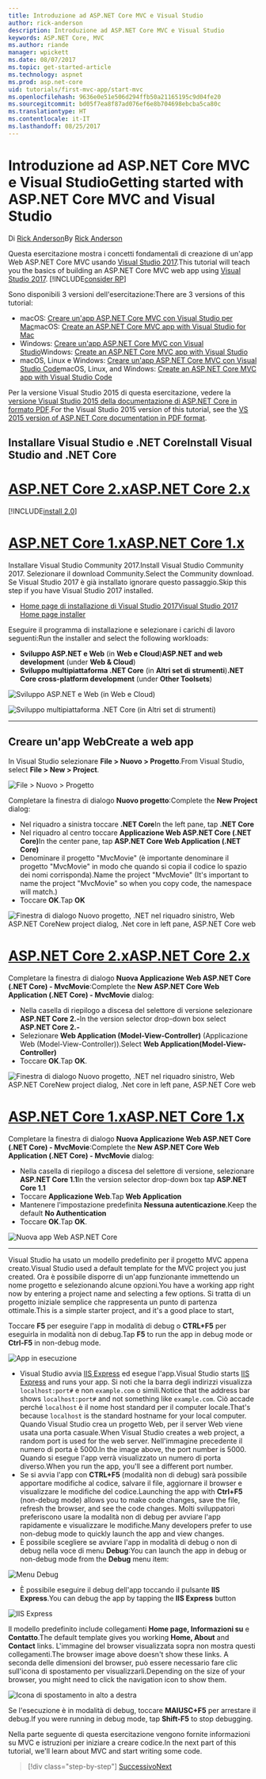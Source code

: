 ```yaml
---
title: Introduzione ad ASP.NET Core MVC e Visual Studio
author: rick-anderson
description: Introduzione ad ASP.NET Core MVC e Visual Studio
keywords: ASP.NET Core, MVC
ms.author: riande
manager: wpickett
ms.date: 08/07/2017
ms.topic: get-started-article
ms.technology: aspnet
ms.prod: asp.net-core
uid: tutorials/first-mvc-app/start-mvc
ms.openlocfilehash: 9636e0e51e506d294ffb50a21165195c9d04fe20
ms.sourcegitcommit: bd05f7ea8f87ad076ef6e8b704698ebcba5ca80c
ms.translationtype: HT
ms.contentlocale: it-IT
ms.lasthandoff: 08/25/2017
---
```

# <a name="getting-started-with-aspnet-core-mvc-and-visual-studio"></a><span data-ttu-id="66431-104">Introduzione ad ASP.NET Core MVC e Visual Studio</span><span class="sxs-lookup"><span data-stu-id="66431-104">Getting started with ASP.NET Core MVC and Visual Studio</span></span>

<span data-ttu-id="66431-105">Di [Rick Anderson](https://twitter.com/RickAndMSFT)</span><span class="sxs-lookup"><span data-stu-id="66431-105">By [Rick Anderson](https://twitter.com/RickAndMSFT)</span></span>

<span data-ttu-id="66431-106">Questa esercitazione mostra i concetti fondamentali di creazione di un'app Web ASP.NET Core MVC usando [Visual Studio 2017](https://www.visualstudio.com/).</span><span class="sxs-lookup"><span data-stu-id="66431-106">This tutorial will teach you the basics of building an ASP.NET Core MVC web app using [Visual Studio 2017](https://www.visualstudio.com/).</span></span> [!INCLUDE[consider RP](../../includes/razor.md)]

<span data-ttu-id="66431-107">Sono disponibili 3 versioni dell'esercitazione:</span><span class="sxs-lookup"><span data-stu-id="66431-107">There are 3 versions of this tutorial:</span></span>

* <span data-ttu-id="66431-108">macOS: [Creare un'app ASP.NET Core MVC con Visual Studio per Mac](xref:tutorials/first-mvc-app-mac/start-mvc)</span><span class="sxs-lookup"><span data-stu-id="66431-108">macOS: [Create an ASP.NET Core MVC app with Visual Studio for Mac](xref:tutorials/first-mvc-app-mac/start-mvc)</span></span>
* <span data-ttu-id="66431-109">Windows: [Creare un'app ASP.NET Core MVC con Visual Studio](xref:tutorials/first-mvc-app/start-mvc)</span><span class="sxs-lookup"><span data-stu-id="66431-109">Windows: [Create an ASP.NET Core MVC app with Visual Studio](xref:tutorials/first-mvc-app/start-mvc)</span></span>
* <span data-ttu-id="66431-110">macOS, Linux e Windows: [Creare un'app ASP.NET Core MVC con Visual Studio Code](xref:tutorials/first-mvc-app-xplat/start-mvc)</span><span class="sxs-lookup"><span data-stu-id="66431-110">macOS, Linux, and Windows: [Create an ASP.NET Core MVC app with Visual Studio Code](xref:tutorials/first-mvc-app-xplat/start-mvc)</span></span>

<span data-ttu-id="66431-111">Per la versione Visual Studio 2015 di questa esercitazione, vedere la [versione Visual Studio 2015 della documentazione di ASP.NET Core in formato PDF](https://github.com/aspnet/Docs/blob/master/aspnetcore/common/_static/aspnet-core-project-json.pdf).</span><span class="sxs-lookup"><span data-stu-id="66431-111">For the Visual Studio 2015 version of this tutorial, see the [VS 2015 version of ASP.NET Core documentation in PDF format](https://github.com/aspnet/Docs/blob/master/aspnetcore/common/_static/aspnet-core-project-json.pdf).</span></span>

## <a name="install-visual-studio-and-net-core"></a><span data-ttu-id="66431-112">Installare Visual Studio e .NET Core</span><span class="sxs-lookup"><span data-stu-id="66431-112">Install Visual Studio and .NET Core</span></span>

# <a name="aspnet-core-2xtabaspnetcore2x"></a>[<span data-ttu-id="66431-113">ASP.NET Core 2.x</span><span class="sxs-lookup"><span data-stu-id="66431-113">ASP.NET Core 2.x</span></span>](#tab/aspnetcore2x)

[!INCLUDE[install 2.0](../../includes/install2.0.md)]

# <a name="aspnet-core-1xtabaspnetcore1x"></a>[<span data-ttu-id="66431-114">ASP.NET Core 1.x</span><span class="sxs-lookup"><span data-stu-id="66431-114">ASP.NET Core 1.x</span></span>](#tab/aspnetcore1x)

<span data-ttu-id="66431-115">Installare Visual Studio Community 2017.</span><span class="sxs-lookup"><span data-stu-id="66431-115">Install Visual Studio Community 2017.</span></span> <span data-ttu-id="66431-116">Selezionare il download Community.</span><span class="sxs-lookup"><span data-stu-id="66431-116">Select the Community download.</span></span> <span data-ttu-id="66431-117">Se Visual Studio 2017 è già installato ignorare questo passaggio.</span><span class="sxs-lookup"><span data-stu-id="66431-117">Skip this step if you have Visual Studio 2017 installed.</span></span>

* [<span data-ttu-id="66431-118">Home page di installazione di Visual Studio 2017</span><span class="sxs-lookup"><span data-stu-id="66431-118">Visual Studio 2017 Home page installer</span></span>](https://www.visualstudio.com/visual-studio-homepage-vs.aspx)

<span data-ttu-id="66431-119">Eseguire il programma di installazione e selezionare i carichi di lavoro seguenti:</span><span class="sxs-lookup"><span data-stu-id="66431-119">Run the installer and select the following workloads:</span></span>

* <span data-ttu-id="66431-120">**Sviluppo ASP.NET e Web** (in **Web e Cloud**)</span><span class="sxs-lookup"><span data-stu-id="66431-120">**ASP.NET and web development** (under **Web & Cloud**)</span></span>
* <span data-ttu-id="66431-121">**Sviluppo multipiattaforma .NET Core** (in **Altri set di strumenti**)</span><span class="sxs-lookup"><span data-stu-id="66431-121">**.NET Core cross-platform development** (under **Other Toolsets**)</span></span>

![**Sviluppo ASP.NET e Web** (in **Web e Cloud**)](start-mvc/_static/web_workload.png)

![**Sviluppo multipiattaforma .NET Core** (in **Altri set di strumenti**)](start-mvc/_static/x_plat_wl.png)

---

## <a name="create-a-web-app"></a><span data-ttu-id="66431-124">Creare un'app Web</span><span class="sxs-lookup"><span data-stu-id="66431-124">Create a web app</span></span>

<span data-ttu-id="66431-125">In Visual Studio selezionare **File > Nuovo > Progetto**.</span><span class="sxs-lookup"><span data-stu-id="66431-125">From Visual Studio, select  **File > New > Project**.</span></span>

![File > Nuovo > Progetto](start-mvc/_static/alt_new_project.png)

<span data-ttu-id="66431-127">Completare la finestra di dialogo **Nuovo progetto**:</span><span class="sxs-lookup"><span data-stu-id="66431-127">Complete the **New Project** dialog:</span></span>

* <span data-ttu-id="66431-128">Nel riquadro a sinistra toccare **.NET Core**</span><span class="sxs-lookup"><span data-stu-id="66431-128">In the left pane, tap **.NET Core**</span></span>
* <span data-ttu-id="66431-129">Nel riquadro al centro toccare **Applicazione Web ASP.NET Core (.NET Core)**</span><span class="sxs-lookup"><span data-stu-id="66431-129">In the center pane, tap **ASP.NET Core Web Application (.NET Core)**</span></span>
* <span data-ttu-id="66431-130">Denominare il progetto "MvcMovie" (è importante denominare il progetto "MvcMovie" in modo che quando si copia il codice lo spazio dei nomi corrisponda).</span><span class="sxs-lookup"><span data-stu-id="66431-130">Name the project "MvcMovie" (It's important to name the project "MvcMovie" so when you copy code, the namespace will match.)</span></span>
* <span data-ttu-id="66431-131">Toccare **OK**.</span><span class="sxs-lookup"><span data-stu-id="66431-131">Tap **OK**</span></span>

![<span data-ttu-id="66431-132">Finestra di dialogo Nuovo progetto, .NET nel riquadro sinistro, Web ASP.NET Core</span><span class="sxs-lookup"><span data-stu-id="66431-132">New project dialog, .Net core in left pane, ASP.NET Core web</span></span> ](start-mvc/_static/new_project2.png)


# <a name="aspnet-core-2xtabaspnetcore2x"></a>[<span data-ttu-id="66431-133">ASP.NET Core 2.x</span><span class="sxs-lookup"><span data-stu-id="66431-133">ASP.NET Core 2.x</span></span>](#tab/aspnetcore2x)

<span data-ttu-id="66431-134">Completare la finestra di dialogo **Nuova Applicazione Web ASP.NET Core (.NET Core) - MvcMovie**:</span><span class="sxs-lookup"><span data-stu-id="66431-134">Complete the **New ASP.NET Core Web Application (.NET Core) - MvcMovie** dialog:</span></span>

* <span data-ttu-id="66431-135">Nella casella di riepilogo a discesa del selettore di versione selezionare **ASP.NET Core 2.-**</span><span class="sxs-lookup"><span data-stu-id="66431-135">In the version selector drop-down box select **ASP.NET Core 2.-**</span></span>
* <span data-ttu-id="66431-136">Selezionare **Web Application (Model-View-Controller)** (Applicazione Web (Model-View-Controller)).</span><span class="sxs-lookup"><span data-stu-id="66431-136">Select **Web Application(Model-View-Controller)**</span></span>
* <span data-ttu-id="66431-137">Toccare **OK**.</span><span class="sxs-lookup"><span data-stu-id="66431-137">Tap **OK**.</span></span>

![<span data-ttu-id="66431-138">Finestra di dialogo Nuovo progetto, .NET nel riquadro sinistro, Web ASP.NET Core</span><span class="sxs-lookup"><span data-stu-id="66431-138">New project dialog, .Net core in left pane, ASP.NET Core web</span></span> ](start-mvc/_static/new_project22.png)

# <a name="aspnet-core-1xtabaspnetcore1x"></a>[<span data-ttu-id="66431-139">ASP.NET Core 1.x</span><span class="sxs-lookup"><span data-stu-id="66431-139">ASP.NET Core 1.x</span></span>](#tab/aspnetcore1x)

<span data-ttu-id="66431-140">Completare la finestra di dialogo **Nuova Applicazione Web ASP.NET Core (.NET Core) - MvcMovie**:</span><span class="sxs-lookup"><span data-stu-id="66431-140">Complete the **New ASP.NET Core Web Application (.NET Core) - MvcMovie** dialog:</span></span>

* <span data-ttu-id="66431-141">Nella casella di riepilogo a discesa del selettore di versione, selezionare **ASP.NET Core 1.1**</span><span class="sxs-lookup"><span data-stu-id="66431-141">In the version selector drop-down box tap **ASP.NET Core 1.1**</span></span>
* <span data-ttu-id="66431-142">Toccare **Applicazione Web**.</span><span class="sxs-lookup"><span data-stu-id="66431-142">Tap **Web Application**</span></span>
* <span data-ttu-id="66431-143">Mantenere l'impostazione predefinita **Nessuna autenticazione**.</span><span class="sxs-lookup"><span data-stu-id="66431-143">Keep the default **No Authentication**</span></span>
* <span data-ttu-id="66431-144">Toccare **OK**.</span><span class="sxs-lookup"><span data-stu-id="66431-144">Tap **OK**.</span></span>

![Nuova app Web ASP.NET Core](start-mvc/_static/p3.png)

---

<span data-ttu-id="66431-146">Visual Studio ha usato un modello predefinito per il progetto MVC appena creato.</span><span class="sxs-lookup"><span data-stu-id="66431-146">Visual Studio used a default template for the MVC project you just created.</span></span> <span data-ttu-id="66431-147">Ora è possibile disporre di un'app funzionante immettendo un nome progetto e selezionando alcune opzioni.</span><span class="sxs-lookup"><span data-stu-id="66431-147">You have a working app right now by entering a project name and selecting a few options.</span></span> <span data-ttu-id="66431-148">Si tratta di un progetto iniziale semplice che rappresenta un punto di partenza ottimale.</span><span class="sxs-lookup"><span data-stu-id="66431-148">This is a simple starter project, and it's a good place to start,</span></span>

<span data-ttu-id="66431-149">Toccare **F5** per eseguire l'app in modalità di debug o **CTRL+F5** per eseguirla in modalità non di debug.</span><span class="sxs-lookup"><span data-stu-id="66431-149">Tap **F5** to run the app in debug mode or **Ctrl-F5** in non-debug mode.</span></span>
<!-- These images are also used by uid: tutorials/first-mvc-app-xplat/start-mvc -->
![App in esecuzione](start-mvc/_static/1.png)

* <span data-ttu-id="66431-151">Visual Studio avvia [IIS Express](http://www.iis.net/learn/extensions/introduction-to-iis-express/iis-express-overview) ed esegue l'app.</span><span class="sxs-lookup"><span data-stu-id="66431-151">Visual Studio starts [IIS Express](http://www.iis.net/learn/extensions/introduction-to-iis-express/iis-express-overview) and runs your app.</span></span> <span data-ttu-id="66431-152">Si noti che la barra degli indirizzi visualizza `localhost:port#` e non `example.com` o simili.</span><span class="sxs-lookup"><span data-stu-id="66431-152">Notice that the address bar shows `localhost:port#` and not something like `example.com`.</span></span> <span data-ttu-id="66431-153">Ciò accade perché `localhost` è il nome host standard per il computer locale.</span><span class="sxs-lookup"><span data-stu-id="66431-153">That's because `localhost` is the standard hostname for your local computer.</span></span> <span data-ttu-id="66431-154">Quando Visual Studio crea un progetto Web, per il server Web viene usata una porta casuale.</span><span class="sxs-lookup"><span data-stu-id="66431-154">When Visual Studio creates a web project, a random port is used for the web server.</span></span> <span data-ttu-id="66431-155">Nell'immagine precedente il numero di porta è 5000.</span><span class="sxs-lookup"><span data-stu-id="66431-155">In the image above, the port number is 5000.</span></span> <span data-ttu-id="66431-156">Quando si esegue l'app verrà visualizzato un numero di porta diverso.</span><span class="sxs-lookup"><span data-stu-id="66431-156">When you run the app, you'll see a different port number.</span></span>
* <span data-ttu-id="66431-157">Se si avvia l'app con **CTRL+F5** (modalità non di debug) sarà possibile apportare modifiche al codice, salvare il file, aggiornare il browser e visualizzare le modifiche del codice.</span><span class="sxs-lookup"><span data-stu-id="66431-157">Launching the app with **Ctrl+F5** (non-debug mode) allows you to make code changes, save the file, refresh the browser, and see the code changes.</span></span> <span data-ttu-id="66431-158">Molti sviluppatori preferiscono usare la modalità non di debug per avviare l'app rapidamente e visualizzare le modifiche.</span><span class="sxs-lookup"><span data-stu-id="66431-158">Many developers prefer to use non-debug mode to quickly launch the app and view changes.</span></span>
* <span data-ttu-id="66431-159">È possibile scegliere se avviare l'app in modalità di debug o non di debug nella voce di menu **Debug**:</span><span class="sxs-lookup"><span data-stu-id="66431-159">You can launch the app in debug or non-debug mode from the **Debug** menu item:</span></span>

![Menu Debug](start-mvc/_static/debug_menu.png)

* <span data-ttu-id="66431-161">È possibile eseguire il debug dell'app toccando il pulsante **IIS Express**.</span><span class="sxs-lookup"><span data-stu-id="66431-161">You can debug the app by tapping the **IIS Express** button</span></span>

![IIS Express](start-mvc/_static/iis_express.png)

<span data-ttu-id="66431-163">Il modello predefinito include collegamenti **Home page, Informazioni su** e **Contatto**.</span><span class="sxs-lookup"><span data-stu-id="66431-163">The default template gives you working **Home, About** and **Contact** links.</span></span> <span data-ttu-id="66431-164">L'immagine del browser visualizzata sopra non mostra questi collegamenti.</span><span class="sxs-lookup"><span data-stu-id="66431-164">The browser image above doesn't show these links.</span></span> <span data-ttu-id="66431-165">A seconda delle dimensioni del browser, può essere necessario fare clic sull'icona di spostamento per visualizzarli.</span><span class="sxs-lookup"><span data-stu-id="66431-165">Depending on the size of your browser, you might need to click the navigation icon to show them.</span></span>

![Icona di spostamento in alto a destra](start-mvc/_static/2.png)

<span data-ttu-id="66431-167">Se l'esecuzione è in modalità di debug, toccare **MAIUSC+F5** per arrestare il debug.</span><span class="sxs-lookup"><span data-stu-id="66431-167">If you were running in debug mode, tap **Shift-F5** to stop debugging.</span></span>

<span data-ttu-id="66431-168">Nella parte seguente di questa esercitazione vengono fornite informazioni su MVC e istruzioni per iniziare a creare codice.</span><span class="sxs-lookup"><span data-stu-id="66431-168">In the next part of this tutorial, we'll learn about MVC and start writing some code.</span></span>

>[!div class="step-by-step"]
[<span data-ttu-id="66431-169">Successivo</span><span class="sxs-lookup"><span data-stu-id="66431-169">Next</span></span>](adding-controller.md)  
